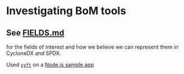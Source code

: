 # Investigating BoM tools

## See [FIELDS.md](https://github.com/sophiewigmore/bom/blob/master/FIELDS.md)
for the fields of interest and how we believe we can represent them in
CycloneDX and SPDX.

Used [`syft`](https://github.com/anchore/syft) on a [Node.js sample
app](https://github.com/paketo-buildpacks/samples/tree/main/nodejs/no-package-manager)
